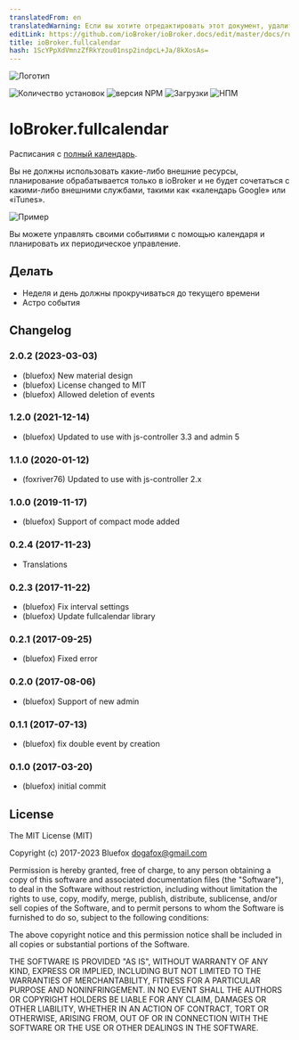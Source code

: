 ```yaml
---
translatedFrom: en
translatedWarning: Если вы хотите отредактировать этот документ, удалите поле «translationFrom», в противном случае этот документ будет снова автоматически переведен
editLink: https://github.com/ioBroker/ioBroker.docs/edit/master/docs/ru/adapterref/iobroker.fullcalendar/README.md
title: ioBroker.fullcalendar
hash: 1ScYPpXdVmnzZfRkYzou01nsp2indpcL+Ja/8kXosAs=
---
```

![Логотип](../../../en/adapterref/iobroker.fullcalendar/admin/fullcalendar.png)

![Количество установок](http://iobroker.live/badges/fullcalendar-stable.svg)
![версия NPM](http://img.shields.io/npm/v/iobroker.fullcalendar.svg)
![Загрузки](https://img.shields.io/npm/dm/iobroker.fullcalendar.svg)
![НПМ](https://nodei.co/npm/iobroker.fullcalendar.png?downloads=true)

# IoBroker.fullcalendar
Расписания с [полный календарь](https://fullcalendar.io).

Вы не должны использовать какие-либо внешние ресурсы, планирование обрабатывается только в ioBroker и не будет сочетаться с какими-либо внешними службами, такими как «календарь Google» или «iTunes».

![Пример](../../../en/adapterref/iobroker.fullcalendar/img/example.png)

Вы можете управлять своими событиями с помощью календаря и планировать их периодическое управление.

## Делать
- Неделя и день должны прокручиваться до текущего времени
- Астро события

<!-- Заполнитель для следующей версии (в начале строки):

### **В РАБОТЕ** -->

## Changelog
### 2.0.2 (2023-03-03)
* (bluefox) New material design
* (bluefox) License changed to MIT
* (bluefox) Allowed deletion of events

### 1.2.0 (2021-12-14)
* (bluefox) Updated to use with js-controller 3.3 and admin 5

### 1.1.0 (2020-01-12)
* (foxriver76) Updated to use with js-controller 2.x

### 1.0.0 (2019-11-17)
* (bluefox) Support of compact mode added

### 0.2.4 (2017-11-23)
* Translations

### 0.2.3 (2017-11-22)
* (bluefox) Fix interval settings
* (bluefox) Update fullcalendar library

### 0.2.1 (2017-09-25)
* (bluefox) Fixed error

### 0.2.0 (2017-08-06)
* (bluefox) Support of new admin

### 0.1.1 (2017-07-13)
* (bluefox) fix double event by creation

### 0.1.0 (2017-03-20)
* (bluefox) initial commit

## License
The MIT License (MIT)

Copyright (c) 2017-2023 Bluefox <dogafox@gmail.com>

Permission is hereby granted, free of charge, to any person obtaining a copy
of this software and associated documentation files (the "Software"), to deal
in the Software without restriction, including without limitation the rights
to use, copy, modify, merge, publish, distribute, sublicense, and/or sell
copies of the Software, and to permit persons to whom the Software is
furnished to do so, subject to the following conditions:

The above copyright notice and this permission notice shall be included in
all copies or substantial portions of the Software.

THE SOFTWARE IS PROVIDED "AS IS", WITHOUT WARRANTY OF ANY KIND, EXPRESS OR
IMPLIED, INCLUDING BUT NOT LIMITED TO THE WARRANTIES OF MERCHANTABILITY,
FITNESS FOR A PARTICULAR PURPOSE AND NONINFRINGEMENT. IN NO EVENT SHALL THE
AUTHORS OR COPYRIGHT HOLDERS BE LIABLE FOR ANY CLAIM, DAMAGES OR OTHER
LIABILITY, WHETHER IN AN ACTION OF CONTRACT, TORT OR OTHERWISE, ARISING FROM,
OUT OF OR IN CONNECTION WITH THE SOFTWARE OR THE USE OR OTHER DEALINGS IN
THE SOFTWARE.